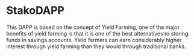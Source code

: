 # StakoDAPP
This DAPP is based on the concept of Yield Farming, one of the major benefits of yield farming is that it is one of the best alternatives to storing funds in savings accounts. Yield farmers can earn considerably higher interest through yield farming than they would through traditional banks.
